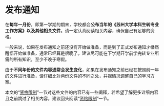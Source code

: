# 发布通知

在**每年一月份**，即第一学期的期末，学校都会**公布当年的《苏州大学本科生转专业工作方案》以及其他相关文件**。请一定认真阅读相关内容，确保自己有足够的资格。

一般来说，如果在发布通知之前还没有开始做准备，而是到了正式发布通知才幡然醒悟开始做准备，通常已经算是很晚了。建议尽可能在下学期开学前学完转专业所需的所有知识，至少不晚于寒假。

由于**不同年份的文件内容通常会发生变化**，如果在发布通知之前已经在按照前一年的文件进行准备，请仔细比对两份文件的不同之处，并视情况调整自己的学习方案。

本文的“[资格限制](../资格限制/README.md)”一节对这些文件的内容已有一些阐释，若希望了解更多详细内容且之前跳过了相关内容，建议回头阅读“[资格限制](../资格限制/README.md)”一节。